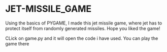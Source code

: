 # JET-MISSILE_GAME
Using the basics of PYGAME, I made this jet missile game, where jet has to protect itself from randomly generated missiles. Hope you liked the game!

CLick on game.py and it will open the code i have used. You can play the game there
